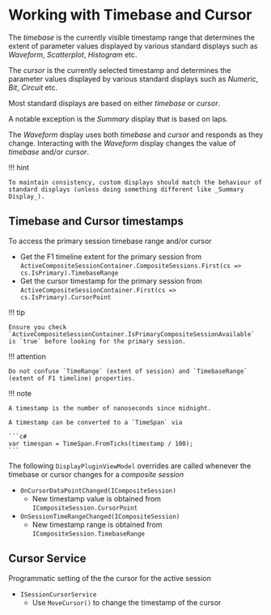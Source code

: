 # Working with Timebase and Cursor

The _timebase_ is the currently visible timestamp range that determines the extent of parameter values displayed by various standard displays such as _Waveform_, _Scatterplot_, _Histogram_ etc.

The _cursor_ is the currently selected timestamp and determines the parameter values displayed by various standard displays such as _Numeric_, _Bit_, _Circuit_ etc.

Most standard displays are based on either _timebase_ or _cursor_.

A notable exception is the _Summary_ display that is based on laps. 

The _Waveform_ display uses both _timebase_ and _cursor_ and responds as they change. Interacting with the _Waveform_ display changes the value of _timebase_ and/or _cursor_. 

!!! hint

    To maintain consistency, custom displays should match the behaviour of standard displays (unless doing something different like _Summary Display_).

## Timebase and Cursor timestamps

To access the primary session timebase range and/or cursor

- Get the F1 timeline extent for the primary session from `ActiveCompositeSessionContainer.CompositeSessions.First(cs => cs.IsPrimary).TimebaseRange`
- Get the cursor timestamp for the primary session from `ActiveCompositeSessionContainer.First(cs => cs.IsPrimary).CursorPoint`

!!! tip

    Ensure you check `ActiveCompositeSessionContainer.IsPrimaryCompositeSessionAvailable` is `true` before looking for the primary session.

!!! attention

    Do not confuse `TimeRange` (extent of session) and `TimebaseRange` (extent of F1 timeline) properties.

!!! note

    A timestamp is the number of nanoseconds since midnight.

    A timestamp can be converted to a `TimeSpan` via

    ```c#
    var timespan = TimeSpan.FromTicks(timestamp / 100);
    ```

The following `DisplayPluginViewModel` overrides are called whenever the timebase or cursor changes for a _composite session_

- `OnCursorDataPointChanged(ICompositeSession)`
    - New timestamp value is obtained from `ICompositeSession.CursorPoint`
- `OnSessionTimeRangeChanged(ICompositeSession)`
    - New timestamp range is obtained from `ICompositeSession.TimebaseRange`

## Cursor Service

Programmatic setting of the the cursor for the active session 

- `ISessionCursorService`
    - Use `MoveCursor()` to change the timestamp of the cursor
